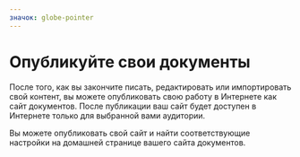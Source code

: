 ```yaml
---
значок: globe-pointer
---
```


# Опубликуйте свои документы

После того, как вы закончите писать, редактировать или импортировать свой контент, вы можете опубликовать свою работу в Интернете как сайт документов. После публикации ваш сайт будет доступен в Интернете только для выбранной вами аудитории.

Вы можете опубликовать свой сайт и найти соответствующие настройки на домашней странице вашего сайта документов.

<figure><img src="https://gitbookio.github.io/onboarding-template-images/publish-hero.png" alt=""><figcaption></figcaption></figure>

